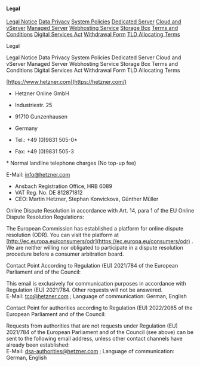 #### Legal

[Legal Notice](https://www.hetzner.com/legal/legal-notice/) [Data Privacy](https://www.hetzner.com/legal/privacy-policy/) [System Policies](https://www.hetzner.com/legal/system-policies/) [Dedicated Server](https://www.hetzner.com/legal/dedicated-server/) [Cloud and vServer](https://www.hetzner.com/legal/cloud-server/) [Managed Server](https://www.hetzner.com/legal/managed-server/) [Webhosting Service](https://www.hetzner.com/legal/webhosting/) [Storage Box](https://www.hetzner.com/legal/storage-box/) [Terms and Conditions](https://www.hetzner.com/legal/terms-and-conditions/) [Digital Services Act](https://www.hetzner.com/legal/digital-services-act/) [Withdrawal Form](https://www.hetzner.com/legal/withdrawal/) [TLD Allocating Terms](https://www.hetzner.com/legal/allocating-terms/)

Legal

Legal Notice Data Privacy System Policies Dedicated Server Cloud and vServer Managed Server Webhosting Service Storage Box Terms and Conditions Digital Services Act Withdrawal Form TLD Allocating Terms

[https://www.hetzner.com](https://hetzner.com/)

* Hetzner Online GmbH
* Industriestr. 25
* 91710 Gunzenhausen
* Germany

* Tel.: +49 (0)9831 505-0\*
* Fax: +49 (0)9831 505-3

\* Normal landline telephone charges (No top-up fee)

E-Mail: [info@hetzner.com](mailto:info@hetzner.com)

* Ansbach Registration Office, HRB 6089
* VAT Reg. No. DE 812871812
* CEO: Martin Hetzner, Stephan Konvickova, Günther Müller

Online Dispute Resolution in accordance with Art. 14, para 1 of the EU Online Dispute Resolution Regulations:

The European Commission has established a platform for online dispute resolution (ODR). You can visit the platform at [http://ec.europa.eu/consumers/odr](https://ec.europa.eu/consumers/odr) . We are neither willing nor obligated to participate in a dispute resolution procedure before a consumer arbitration board.

Contact Point According to Regulation (EU) 2021/784 of the European Parliament and of the Council:

This email is exclusively for communication purposes in accordance with Regulation (EU) 2021/784. Other requests will not be answered.  
E-Mail: [tco@hetzner.com](mailto:tco@hetzner.com) ; Language of communication: German, English

Contact Point for authorities according to Regulation (EU) 2022/2065 of the European Parliament and of the Council:

Requests from authorities that are not requests under Regulation (EU) 2021/784 of the European Parliament and of the Council (see above) can be sent to the following email address, unless other contact channels have already been established:  
E-Mail: [dsa-authorities@hetzner.com](mailto:dsa-authorities@hetzner.com) ; Language of communication: German, English